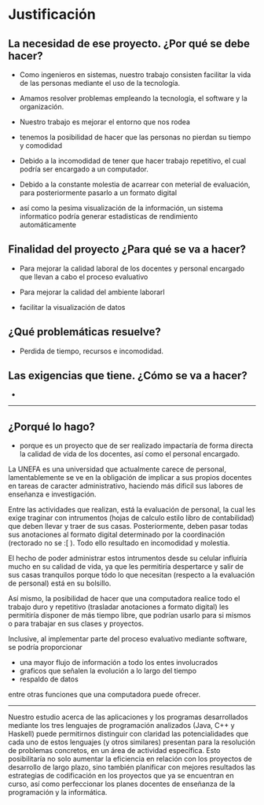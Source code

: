 # Justificación

## La necesidad de ese proyecto. ¿Por qué se debe hacer?

  + Como ingenieros en sistemas, nuestro trabajo consisten facilitar la vida de las personas mediante el uso de la tecnología.

  + Amamos resolver problemas empleando la tecnología, el software y la organización. 

  + Nuestro trabajo es mejorar el entorno que nos rodea

  + tenemos la posibilidad de hacer que las personas no pierdan su tiempo y comodidad 

  + Debido a la incomodidad de tener que hacer trabajo repetitivo, el cual podría ser encargado a un computador.

  + Debido a la constante molestia de acarrear con meterial de evaluación, para posteriormente pasarlo a un formato digital

  + así como la pesima visualización de la información, un sistema informatico podría generar estadisticas de rendimiento automáticamente

## Finalidad del proyecto ¿Para qué se va a hacer?
  
  + Para mejorar la calidad laboral de los docentes y personal encargado que llevan a cabo el proceso evaluativo

  + Para mejorar la calidad del ambiente laborarl
  + facilitar la visualización de datos

## ¿Qué problemáticas resuelve?

  + Perdida de tiempo, recursos e incomodidad.

## Las exigencias que tiene. ¿Cómo se va a hacer?

  + 


---------------------------------------

## ¿Porqué lo hago?
  - porque es un proyecto que de ser realizado impactaría de forma directa la calidad de vida de los docentes, así como el personal encargado. 

  La UNEFA es una universidad que actualmente carece de personal, lamentablemente se ve en la obligación de implicar a sus propios docentes en tareas de caracter administrativo, haciendo más dificil sus labores de enseñanza e investigación.

  Entre las actividades que realizan, está la evaluación de personal, la cual les exige traginar con intrumentos (hojas de calculo estilo libro de contabilidad) que deben llevar y traer de sus casas. Posteriormente, deben pasar todas sus anotaciones al formato digital determinado por la coordinación (rectorado no se :[ ). Todo ello resultado en incomodidad y molestia.

  El hecho de poder administrar estos intrumentos desde su celular influiría mucho en su calidad de vida, ya que les permitiría despertarce y salir de sus casas tranquilos porque tódo lo que necesitan (respecto a la evaluación de personal) está en su bolsillo.

  Así mismo, la posibilidad de hacer que una computadora realice todo el trabajo duro y repetitivo (trasladar anotaciones a formato digital) les permitiría disponer de más tiempo libre, que podrían usarlo para si mismos o para trabajar en sus clases y proyectos.
  
  Inclusive, al implementar parte del proceso evaluativo mediante software, se podría proporcionar

  - una mayor flujo de información a todo los entes involucrados
  - graficos que señalen la evolución a lo largo del tiempo
  - respaldo de datos

  entre otras funciones que una computadora puede ofrecer.


---------------------------------------
Nuestro estudio acerca de las aplicaciones y los programas desarrollados mediante los tres lenguajes de programación analizados (Java, C++ y Haskell) puede permitirnos distinguir con claridad las potencialidades que cada uno de estos lenguajes (y otros similares) presentan para la resolución de problemas concretos, en un área de actividad específica. Esto posibilitaría no solo aumentar la eficiencia en relación con los proyectos de desarrollo de largo plazo, sino también planificar con mejores resultados las estrategias de codificación en los proyectos que ya se encuentran en curso, así como perfeccionar los planes docentes de enseñanza de la programación y la informática.